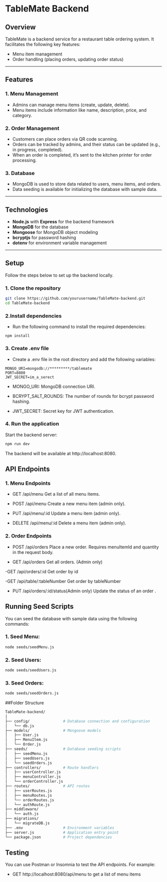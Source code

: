 # TableMate Backend

## Overview

TableMate is a backend service for a restaurant table ordering system. It facilitates the following key features:
- Menu item management
- Order handling (placing orders, updating order status)

---

## Features

### 1. **Menu Management**
- Admins can manage menu items (create, update, delete).
- Menu items include information like name, description, price, and category.

### 2. **Order Management**
- Customers can place orders via QR code scanning.
- Orders can be tracked by admins, and their status can be updated (e.g., in progress, completed).
- When an order is completed, it’s sent to the kitchen printer for order processing.

### 3. **Database**
- MongoDB is used to store data related to users, menu items, and orders.
- Data seeding is available for initializing the database with sample data.

---

## Technologies

- **Node.js** with **Express** for the backend framework
- **MongoDB** for the database
- **Mongoose** for MongoDB object modeling
- **bcryptjs** for password hashing
- **dotenv** for environment variable management

---

## Setup

Follow the steps below to set up the backend locally.

### 1. Clone the repository

```bash
git clone https://github.com/yourusername/TableMate-backend.git
cd TableMate-backend
```
### 2.Install dependencies
- Run the following command to install the required dependencies:
```
npm install
```

### 3. Create .env file
- Create a .env file in the root directory and add the following variables:

```env
MONGO_URI=mongodb://*********/tablemate
PORT=8080
JWT_SECRET=im_a_serect
```
- MONGO_URI: MongoDB connection URI.

- BCRYPT_SALT_ROUNDS: The number of rounds for bcrypt password hashing.

- JWT_SECRET: Secret key for JWT authentication.

### 4. Run the application
Start the backend server:

```bash
npm run dev
```
The backend will be available at http://localhost:8080.

## API Endpoints
### 1. Menu Endpoints
- GET /api/menu
Get a list of all menu items.

- POST /api/menu
Create a new menu item (admin only).

- PUT /api/menu/:id
Update a menu item (admin only).

- DELETE /api/menu/:id
Delete a menu item (admin only).

### 2. Order Endpoints
- POST /api/orders
Place a new order. Requires menuItemId and quantity in the request body.

- GET /api/orders
Get all orders. (Admin only)

-GET /api/orders/:id
Get order by id

-GET /api/table/:tableNumber
Get order by tableNumber

- PUT /api/orders/:id/status(Admin only)
Update the status of an order .

## Running Seed Scripts
You can seed the database with sample data using the following commands:

### 1. Seed Menu:

```bash
node seeds/seedMenu.js
```
### 2. Seed Users:

```bash
node seeds/seedUsers.js
```
### 3. Seed Orders:

```bash
node seeds/seedOrders.js
```
##Folder Structure
```bash
TableMate-backend/
│
├── config/               # Database connection and configuration
│   └── db.js
├── models/               # Mongoose models
│   ├── User.js
│   ├── MenuItem.js
│   └── Order.js
├── seeds/                # Database seeding scripts
│   ├── seedMenu.js
│   ├── seedUsers.js
│   └── seedOrders.js
├── controllers/          # Route handlers
│   ├── userController.js
│   ├── menuController.js
│   └── orderController.js
├── routes/               # API routes
│   ├── userRoutes.js
│   ├── menuRoutes.js
│   └── orderRoutes.js
│   └── authRoute.js
├── middleware/
│   └── auth.js
├── migrations/
│   └── migrateDB.js
├── .env                  # Environment variables
├── server.js             # Application entry point
└── package.json          # Project dependencies
```
## Testing
You can use Postman or Insomnia to test the API endpoints. For example:

- GET http://localhost:8080/api/menu to get a list of menu items
